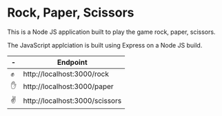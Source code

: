 # Rock, Paper, Scissors

This is a Node JS application built to play the game rock, paper, scissors. 

The JavaScript applciation is built using Express on a Node JS build. 

|-| Endpoint | 
|-|-|
|✊|http://localhost:3000/rock|
|✋|http://localhost:3000/paper|
|✌️|http://localhost:3000/scissors|
